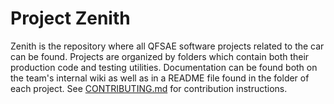# Project Zenith
Zenith is the repository where all QFSAE software projects related to the car can be found. Projects are organized by folders which contain both their production code and testing utilities. Documentation can be found both on the team's internal wiki as well as in a README file found in the folder of each project. See [CONTRIBUTING.md](./CONTRIBUTING.md) for contribution instructions.
